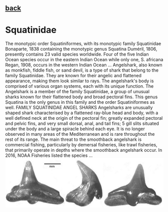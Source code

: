 ## [back](../index.md) 
# Squatinidae
The monotypic order Squatiniformes, with its monotypic family Squatinidae Bonaparte, 1838 containing the monotypic genus Squatina Duméril, 1806, presently contains 23 valid species worldwide. Four of the five Indian Ocean species occur in the eastern Indian Ocean while only one, S. africana Regan, 1908, occurs in the western Indian Ocean ... Angelshark, also known as monkfish, fiddle fish, or sand devil, is a type of shark that belong to the family Squatinidae. They are known for their angelic and flattened appearance, making them look similar to rays. The angelshark's body is comprised of various organ systems, each with its unique function. The Angelshark is a member of the family Squatinidae, a group of unusual sharks known for their flattened body and broad pectoral fins. This genus Squatina is the only genus in this family and the order Squatiniformes as well. FAMILY SQUATINIDAE ANGEL SHARKS Angelsharks are unusually shaped shark characterised by a flattened ray-blue head and body, with a well defined neck at the origin of the pectoral fin; greatly expanded pectoral and pelvic fins, and very small dorsal, anal, and tail fins; 5 gill slits situated under the body and a large spiracle behind each eye. It is no longer observed in many areas of the Mediterranean and is rare throughout the rest of its range. The main threat to the smoothback angelshark is commercial fishing, particularly by demersal fisheries, like trawl fisheries, that primarily operate in depths where the smoothback angelshark occur. In 2016, NOAA Fisheries listed the species ...
![zdjecie ryby :)](../fotki/Squatinidae.jpg)
